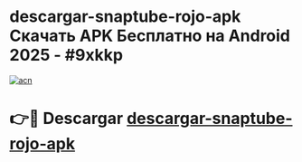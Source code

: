 # descargar-snaptube-rojo-apk Скачать APK Бесплатно на Android 2025 - #9xkkp

[![acn](https://github.com/user-attachments/assets/0f9c940e-d8b0-45ae-aac7-cd30a18b3e1c)](https://apps.freeplayer.one?title=descargar-snaptube-rojo-apk&ref=9RF)

# 👉🔴 Descargar [descargar-snaptube-rojo-apk](https://apps.freeplayer.one?title=descargar-snaptube-rojo-apk&ref=9RF)